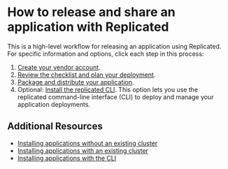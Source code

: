 # How to release and share an application with Replicated

This is a high-level workflow for releasing an application using Replicated. For specific information and options, click each step in this process:

1. [Create your vendor account](getting-started-creating-vendor-account).
1. [Review the checklist and plan your deployment](packaging-planning-checklist).
1. [Package and distribute your application](distributing-workflow).
1. Optional: [Install the replicated CLI](../reference/replicated-cli-installing). This option lets you use the replicated command-line interface (CLI) to deploy and manage your application deployments.


## Additional Resources

* [Installing applications without an existing cluster](tutorial-installing-without-existing-cluster)
* [Installing applications with an existing cluster](tutorial-installing-with-existing-cluster)
* [Installing applications with the CLI](tutorial-installing-with-cli)
